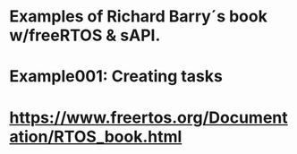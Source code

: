 ﻿# Examples of  Richard Barry´s book w/freeRTOS & sAPI.
#
# Example001: Creating tasks
#
# https://www.freertos.org/Documentation/RTOS_book.html
